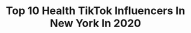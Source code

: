 ---
title: Top 10 Health TikTok Influencers In New York In 2020
description: >-
  Find top health TikTok influencers in New York in 2020. Most popular hashtags: #fyp #health #duet #learnontiktok.
platform: TikTok
hits: 73
text_top: Identify the most popular TikTok accounts on inBeat.
text_bottom: inBeat has 73 TikTok influencers like this in New York, United States for you to work with.
profiles:
  - username: "diego.j.rivas"
    fullname: >-
      Diego Rivas
    bio: >-
      CEO of Gibberish Interesting things you’ve never heard of Come learn with me 🌎
    location: "United States"
    followers: 125900
    engagement: 1028
    commentsToLikes: 0.036482
    id: ck8qj596fbz3f0j78uqgujo6l
    verified: false
    hashtags: "#learn, #religion, #french, #hispanic"
  - username: "dr.scaligiuri"
    fullname: >-
      Dr. Stephanie, PhD
    bio: >-
      Nutrition & Addiction Neuroscientist👩‍🔬 The People’s Scientist podcast🎧 NYC🍎
    location: "United States"
    followers: 3587
    engagement: 729
    commentsToLikes: 0.026888
    id: ckcjgyucibvn20j23c0y9k81h
    verified: false
    hashtags: "#fyp, #mentalhealth, #addictionawareness, #neuroscience"
  - username: "maudylo"
    fullname: >-
      Ahmadjg
    bio: >-
      Content Creator ❗️Mental Health is #1 Here to make you smile ❗️ Road to 100k
    location: "United States"
    followers: 70400
    engagement: 1753
    commentsToLikes: 0.108296
    id: ckc8uoakgh4cf0j230euxm4kn
    verified: false
    hashtags: "#foryoupage, #fup, #duet, #foryoupagethis"
  - username: "tay_nic_fit"
    fullname: >-
      Taylor Nicole
    bio: >-
      B.S. in Kinesiology and Health Ex D1 🏐player ⭐️positivity over everything⭐️
    location: "United States"
    followers: 11400
    engagement: 1264
    commentsToLikes: 0.029339
    id: ckcpt5i2dnqgf0j2303pqodpw
    verified: false
    hashtags: "#volleyball, #foryoupage, #fitgirl, #girlswholift"
  - username: "sophianikki"
    fullname: >-
      Sophia Nichole
    bio: >-
      Fitness & Health Coach in NYC⚡️ What’s up guys?! @AARMY Coach | NASM Trainer
    location: "United States"
    followers: 11700
    engagement: 600
    commentsToLikes: 0.057542
    id: ckb9bg5mqxlj70j23g5hkv3aq
    verified: false
    hashtags: "#tiktokpartner, #selflove, #learnontiktok, #oneminutefitness"
  - username: "newyorkeyedoc"
    fullname: >-
      newyorkeyedoc
    bio: >-
      NYC Eye Doc • Eye Health Tips • 👩🏻‍⚕️🇺🇸🇵🇪
    location: "United States"
    followers: 2955
    engagement: 659
    commentsToLikes: 0.103972
    id: ck9v10sznf00v0j78uvf9ikm2
    verified: false
    hashtags: "#doctor, #eyedoctor, #optometry, #dayinmylife"
  - username: "doctor.jarrett"
    fullname: >-
      Dr. Jarrett Schanzer
    bio: >-
      Instagram (150k) ⤴️ 📍Miami / NYC Health💉Humor💉Inspiration Anesthesia😷
    location: "United States"
    followers: 150900
    engagement: 846
    commentsToLikes: 0.030527
    id: ckdbs9wzgcgxv0j23tvaoyutk
    verified: false
    hashtags: "#adhd, #foryoupage, #comedy, #fyp"
  - username: "oliviavoz"
    fullname: >-
      olivia voz
    bio: >-
      Olivia Voz Instagram oliviavoz Twitter thevoz4real www.voznews.com
    location: "United States"
    followers: 14200
    engagement: 347
    commentsToLikes: 0.083837
    id: ckbqe3bcdzxqg0j23n5nc9jfe
    verified: false
    hashtags: "#money, #politics, #funny, #trending"
  - username: "bettyimages"
    fullname: >-
      ✊🏾 ☭
    bio: >-
      ⭐️ HI MOM 💖⭐️ reading list linked below ⭐️
    location: "United States"
    followers: 96700
    engagement: 2501
    commentsToLikes: 0.020024
    id: ckbrfnmlnr9sy0j23cv7blmwl
    verified: false
    hashtags: "#leftist, #vegan, #health, #braids"
  - username: "j.ooniiz"
    fullname: >-
      Evan Goodman
    bio: >-
      Just posting things I think need a highlight.
    location: "United States"
    followers: 22400
    engagement: 744
    commentsToLikes: 0.051460
    id: ckbw4b6bhxjhz0j230opnhqgq
    verified: false
    hashtags: "#quarentine, #5d, #science, #fyp"
---